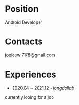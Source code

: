 # Position
Android Developer

# Contacts
joeloewi7178@gmail.com

# Experiences
- 2020.04 ~ 2021.12 - *jongdallab*

currently looing for a job
